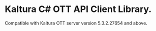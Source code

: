# Kaltura C# OTT API Client Library.
Compatible with Kaltura OTT server version 5.3.2.27654 and above.
